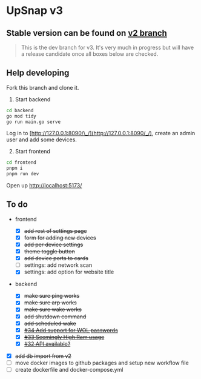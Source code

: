 # UpSnap v3

## Stable version can be found on [v2 branch](https://github.com/seriousm4x/UpSnap/tree/v2)

> This is the dev branch for v3. It's very much in progress but will have a release candidate once all boxes below are checked.

## Help developing

Fork this branch and clone it.

1. Start backend

```sh
cd backend
go mod tidy
go run main.go serve
```

Log in to [http://127.0.0.1:8090/\_/](http://127.0.0.1:8090/_/), create an admin user and add some devices.

2. Start frontend

```sh
cd frontend
pnpm i
pnpm run dev
```

Open up [http://localhost:5173/](http://localhost:5173/)

## To do

- frontend

  - [x] ~~add rest of settings page~~
  - [x] ~~form for adding new devices~~
  - [x] ~~add per device settings~~
  - [x] ~~theme toggle button~~
  - [x] ~~add device ports to cards~~
  - [ ] settings: add network scan
  - [x] settings: add option for website title

- backend

  - [x] ~~make sure ping works~~
  - [x] ~~make sure arp works~~
  - [x] ~~make sure wake works~~
  - [x] ~~add shutdown command~~
  - [x] ~~add scheduled wake~~
  - [x] [~~#34 Add support for WOL passwords~~](https://github.com/seriousm4x/UpSnap/issues/34)
  - [x] [~~#33 Seemingly High Ram usage~~](https://github.com/seriousm4x/UpSnap/issues/33)
  - [x] [~~#32 API available?~~](https://github.com/seriousm4x/UpSnap/issues/32)

- [x] ~~add db import from v2~~
- [ ] move docker images to github packages and setup new workflow file
- [ ] create dockerfile and docker-compose.yml
